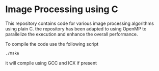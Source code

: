 # Image Processing using C

This repository contains code for various image processing algorithms using plain C.
the repository has been adapted to using OpenMP to parallelize the execution and enhance the overall performance.

To compile the code use the following script

```bash
./make 
```

it will compile using GCC and ICX if present
